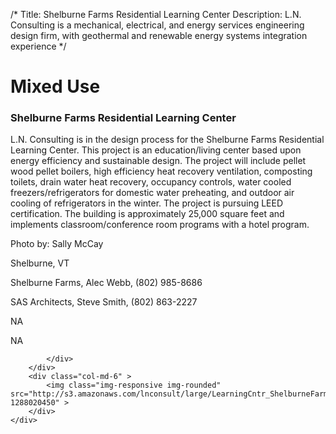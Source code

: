 /*
Title: Shelburne Farms Residential Learning Center
Description: L.N. Consulting is a mechanical, electrical, and energy services engineering design firm, with geothermal and renewable energy systems integration experience
*/

# Mixed Use

<div>
	<div class="row">
		<div class="col-md-6" >
			<div class="well" >
				<h3>Shelburne Farms Residential Learning Center</h3>
				<p>
   
   L.N. Consulting is in the design process for the Shelburne Farms Residential Learning Center.  This project is an education/living center based upon energy efficiency and sustainable design.  The project will include pellet wood pellet boilers, high efficiency heat recovery ventilation, composting toilets, drain water heat recovery, occupancy controls, water cooled freezers/refrigerators for domestic water preheating, and outdoor air cooling of refrigerators in the winter.  The project is pursuing LEED certification.  The building is approximately 25,000 square feet and implements classroom/conference room programs with a hotel program.

Photo by: Sally McCay
</p>
				<p>Shelburne, VT</p>
				<p>Shelburne Farms, Alec Webb, (802) 985-8686</p>
				<p>SAS Architects, Steve Smith, (802) 863-2227</p>
				<p></p>
				<p>NA</p>
				<p>NA</p>
				<p></p>
				
			</div>
		</div>
		<div class="col-md-6" >
			<img class="img-responsive img-rounded" src="http://s3.amazonaws.com/lnconsult/large/LearningCntr_ShelburneFarms_sm_thumb.jpg?1288020450" >
		</div>
	</div>
</div>